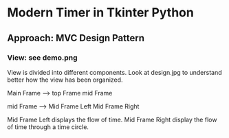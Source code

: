 # Modern Timer in Tkinter Python

## Approach: MVC Design Pattern

### View: see demo.png

View is divided into different components. 
Look at design.jpg to understand better how the view has been organized.

Main Frame --> top Frame
               mid Frame

mid Frame --> Mid Frame Left
              Mid Frame Right

Mid Frame Left displays the flow of time.
Mid Frame Right display the flow of time through a time circle.

